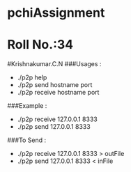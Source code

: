 # pchiAssignment
# Roll No.:34
#Krishnakumar.C.N
###Usages :
- ./p2p help
- ./p2p send hostname port
- ./p2p receive hostname port

###Example : 
- ./p2p receive 127.0.0.1 8333
- ./p2p send 127.0.0.1 8333

###To Send :
- ./p2p receive 127.0.0.1 8333 > outFile
- ./p2p send 127.0.0.1 8333 < inFile
